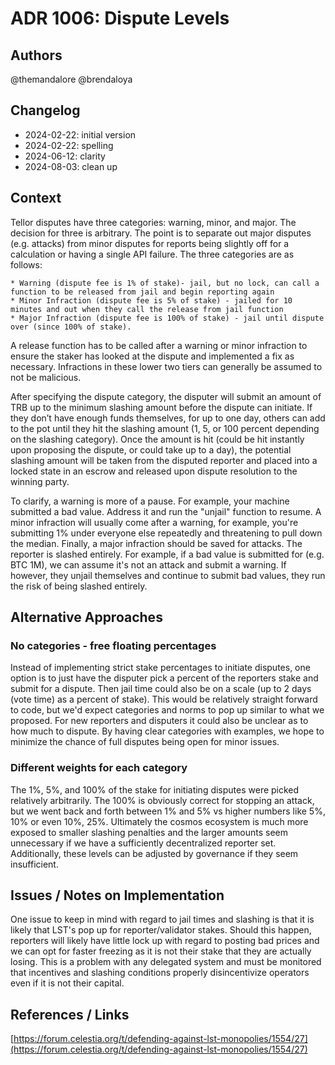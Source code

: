 # ADR 1006: Dispute Levels

## Authors

@themandalore 
@brendaloya

## Changelog

- 2024-02-22: initial version
- 2024-02-22: spelling
- 2024-06-12: clarity
- 2024-08-03: clean up

## Context

Tellor disputes have three categories:  warning, minor, and major. The decision for three is arbitrary.  The point is to separate out major disputes (e.g. attacks) from minor disputes for reports being slightly off for a calculation or having a single API failure.  The three categories are as follows:

    * Warning (dispute fee is 1% of stake)- jail, but no lock, can call a function to be released from jail and begin reporting again
    * Minor Infraction (dispute fee is 5% of stake) - jailed for 10 minutes and out when they call the release from jail function
    * Major Infraction (dispute fee is 100% of stake) - jail until dispute over (since 100% of stake).

A release function has to be called after a warning or minor infraction to ensure the staker has looked at the dispute and implemented a fix as necessary. Infractions in these lower two tiers can generally be assumed to not be malicious.

After specifying the dispute category, the disputer will submit an amount of TRB up to the minimum slashing amount before the dispute can initiate. If they don’t have enough funds themselves, for up to one day, others can add to the pot until they hit the slashing amount (1, 5, or 100 percent depending on the slashing category).  Once the amount is hit (could be hit instantly upon proposing the dispute, or could take up to a day), the potential slashing amount will be taken from the disputed reporter and placed into a locked state in an escrow and released upon dispute resolution to the winning party.

To clarify, a warning is more of a pause.  For example, your machine submitted a bad value.  Address it and run the "unjail" function to resume. A minor infraction will usually come after a warning, for example, you're submitting 1% under everyone else repeatedly and threatening to pull down the median. Finally, a major infraction should be saved for attacks. The reporter is slashed entirely. For example, if a bad value is submitted for (e.g. BTC 1M), we can assume it's not an attack and submit a warning. If however, they unjail themselves and continue to submit bad values, they run the risk of being slashed entirely.

## Alternative Approaches

### No categories - free floating percentages

Instead of implementing strict stake percentages to initiate disputes, one option is to just have the disputer pick a percent of the reporters stake and submit for a dispute.  Then jail time could also be on a scale (up to 2 days (vote time) as a percent of stake).  This would be relatively straight forward to code, but we'd expect categories and norms to pop up similar to what we proposed.  For new reporters and disputers it could also be unclear as to how much to dispute. By having clear categories with examples, we hope to minimize the chance of full disputes being open for minor issues.

### Different weights for each category

The 1%, 5%, and 100% of the stake for initiating disputes were picked relatively arbitrarily.  The 100% is obviously correct for stopping an attack, but we went back and forth between 1% and 5% vs higher numbers like 5%, 10% or even 10%, 25%.  Ultimately the cosmos ecosystem is much more exposed to smaller slashing penalties and the larger amounts seem unnecessary if we have a sufficiently decentralized reporter set.  Additionally, these levels can be adjusted by governance if they seem insufficient.

## Issues / Notes on Implementation

One issue to keep in mind with regard to jail times and slashing is that it is likely that LST's pop up for reporter/validator stakes.  Should this happen, reporters will likely have little lock up with regard to posting bad prices and we can opt for faster freezing as it is not their stake that they are actually losing.  This is a problem with any delegated system and must be monitored that incentives and slashing conditions properly disincentivize operators even if it is not their capital.  

## References / Links

[https://forum.celestia.org/t/defending-against-lst-monopolies/1554/27](https://forum.celestia.org/t/defending-against-lst-monopolies/1554/27)


